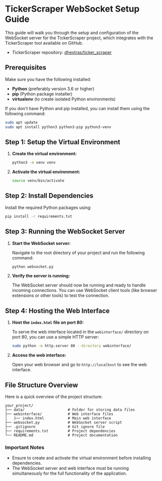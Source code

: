# TickerScraper WebSocket Setup Guide

This guide will walk you through the setup and configuration of the WebSocket server for the TickerScraper project, which integrates with the TickerScraper tool available on GitHub.

- TickerScraper repository: [dhextras/ticker_scraper](https://github.com/dhextras/ticker_scraper)

## Prerequisites

Make sure you have the following installed:

- **Python** (preferably version 3.6 or higher)
- **pip** (Python package installer)
- **virtualenv** (to create isolated Python environments)

If you don't have Python and pip installed, you can install them using the following command:

```bash
sudo apt update
sudo apt install python3 python3-pip python3-venv
```

## Step 1: Setup the Virtual Environment

1. **Create the virtual environment:**

   ```bash
   python3 -m venv venv
   ```

2. **Activate the virtual environment:**

   ```bash
   source venv/bin/activate
   ```

## Step 2: Install Dependencies

Install the required Python packages using:

```bash
pip install -r requirements.txt
```

## Step 3: Running the WebSocket Server

1. **Start the WebSocket server:**

   Navigate to the root directory of your project and run the following command:

   ```bash
   python websocket.py
   ```

2. **Verify the server is running:**

   The WebSocket server should now be running and ready to handle incoming connections. You can use WebSocket client tools (like browser extensions or other tools) to test the connection.

## Step 4: Hosting the Web Interface

1. **Host the `index.html` file on port 80:**

   To serve the web interface located in the `webinterface/` directory on port 80, you can use a simple HTTP server:

   ```bash
   sudo python -m http.server 80 --directory webinterface/
   ```

2. **Access the web interface:**

   Open your web browser and go to `http://localhost` to see the web interface.

## File Structure Overview

Here is a quick overview of the project structure:

```plaintext
your_project/
├── data/                    # Folder for storing data files
├── webinterface/            # Web interface files
│   ├── index.html           # Main web interface
├── websocket.py             # WebSocket server script
├── .gitignore               # Git ignore file
├── requirements.txt         # Project dependencies
└── README.md                # Project documentation
```

### Important Notes

- Ensure to create and activate the virtual environment before installing dependencies.
- The WebSocket server and web interface must be running simultaneously for the full functionality of the application.
